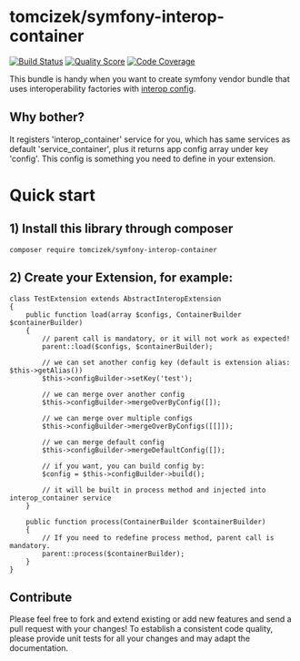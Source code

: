 # tomcizek/symfony-interop-container

[![Build Status](https://img.shields.io/travis/tomcizek/symfony-interop-container.svg?style=flat-square)](https://travis-ci.org/tomcizek/symfony-interop-container)
[![Quality Score](https://img.shields.io/scrutinizer/g/tomcizek/symfony-interop-container.svg?style=flat-square)](https://scrutinizer-ci.com/g/tomcizek/symfony-interop-container)
[![Code Coverage](https://img.shields.io/scrutinizer/coverage/g/tomcizek/symfony-interop-container.svg?style=flat-square)](https://scrutinizer-ci.com/g/tomcizek/symfony-interop-container)


This bundle is handy when you want to create symfony vendor bundle that uses interoperability
factories with <a href="https://sandrokeil.github.io/interop-config/getting-started/overview.html#1-1">interop config</a>.

## Why bother?

It registers 'interop_container' service for you, which has same services as default
'service_container', plus it returns app config array under key 'config'. This config is 
something you need to define in your extension.

# Quick start

## 1) Install this library through composer
`composer require tomcizek/symfony-interop-container`

## 2) Create your Extension, for example:

````````
class TestExtension extends AbstractInteropExtension
{
	public function load(array $configs, ContainerBuilder $containerBuilder)
	{
		// parent call is mandatory, or it will not work as expected!
		parent::load($configs, $containerBuilder);

		// we can set another config key (default is extension alias: $this->getAlias())
		$this->configBuilder->setKey('test');

		// we can merge over another config
		$this->configBuilder->mergeOverByConfig([]);

		// we can merge over multiple configs
		$this->configBuilder->mergeOverByConfigs([[]]);

		// we can merge default config
		$this->configBuilder->mergeDefaultConfig([]);

		// if you want, you can build config by:
		$config = $this->configBuilder->build();

		// it will be built in process method and injected into interop_container service
	}

	public function process(ContainerBuilder $containerBuilder)
	{
		// If you need to redefine process method, parent call is mandatory.
		parent::process($containerBuilder);
	}
}
````````

## Contribute

Please feel free to fork and extend existing or add new features and send a pull request with your changes! 
To establish a consistent code quality, please provide unit tests for all your changes and may adapt the documentation.
